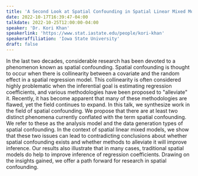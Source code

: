 ```yaml
---
title: 'A Second Look at Spatial Confounding in Spatial Linear Mixed Models'
date: 2022-10-17T16:39:47-04:00
talkdate: 2022-10-25T12:00:00-04:00
speaker: 'Dr. Kori Khan'
speakerlink: 'https://www.stat.iastate.edu/people/kori-khan'
speakeraffiliation: 'Iowa State University'
draft: false
---
```


In the last two decades, considerable research has been devoted to a phenomenon known as spatial confounding. Spatial confounding is thought to occur when there is collinearity between a covariate and the random effect in a spatial regression model. This collinearity is often considered highly problematic when the inferential goal is estimating regression coefficients, and various methodologies have been proposed to "alleviate" it. Recently, it has become apparent that many of these methodologies are flawed, yet the field continues to expand. In this talk, we synthesize work in the field of spatial confounding. We propose that there are at least two distinct phenomena currently conflated with the term spatial confounding. We refer to these as the analysis model and the data generation types of spatial confounding. In the context of spatial linear mixed models, we show that these two issues can lead to contradicting conclusions about whether spatial confounding exists and whether methods to alleviate it will improve inference. Our results also illustrate that in many cases, traditional spatial models do help to improve inference of regression coefficients. Drawing on the insights gained, we offer a path forward for research in spatial confounding.
